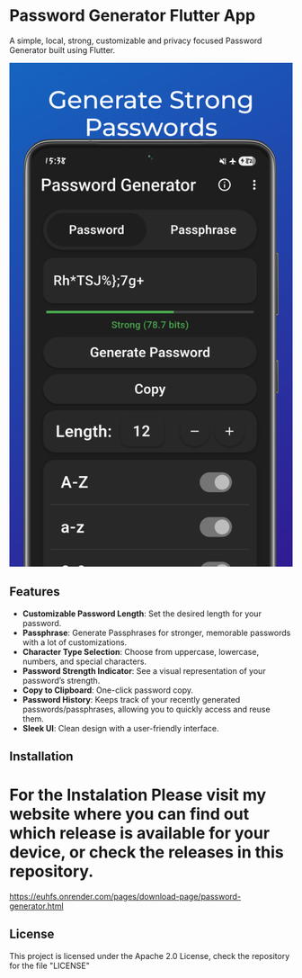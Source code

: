 # Password Generator Flutter App

A simple, local, strong, customizable and privacy focused Password Generator built using Flutter.

![Password Generator UI](./assets/mockups/passgen-mockup1.png)

## Features
- **Customizable Password Length**: Set the desired length for your password.
- **Passphrase**: Generate Passphrases for stronger, memorable passwords with a lot of customizations.
- **Character Type Selection**: Choose from uppercase, lowercase, numbers, and special characters.
- **Password Strength Indicator**: See a visual representation of your password’s strength.
- **Copy to Clipboard**: One-click password copy.
- **Password History**: Keeps track of your recently generated passwords/passphrases, allowing you to quickly access and reuse them.
- **Sleek UI**: Clean design with a user-friendly interface.

## Installation

# For the Instalation Please visit my website where you can find out which release is available for your device, or check the releases in this repository.
https://euhfs.onrender.com/pages/download-page/password-generator.html

## License

This project is licensed under the Apache 2.0 License, check the repository for the file "LICENSE"
